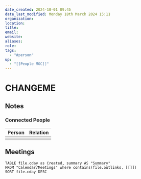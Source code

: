 ```yaml
---
date_created: 2024-10-01 09:45
date_last_modified: Monday 18th March 2024 15:11
organization: 
location: 
title: 
email: 
website: 
aliases: 
role: 
tags:
  - "#person"
up:
  - "[[People MOC]]"
---
```

# CHANGEME
## Notes



### Connected People

| Person | Relation |
| ------ | -------- |
|        |          |

## Meetings
```dataview
TABLE file.cday as Created, summary AS "Summary"
FROM "Calendar/Meetings" where contains(file.outlinks, [[]])
SORT file.cday DESC
```
